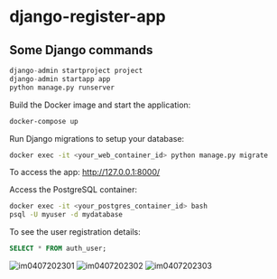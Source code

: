 # django-register-app

## Some Django commands
```python
django-admin startproject project
django-admin startapp app 
python manage.py runserver
```

Build the Docker image and start the application:

```bash
docker-compose up
```

Run Django migrations to setup your database:

```bash
docker exec -it <your_web_container_id> python manage.py migrate
```

To access the app: http://127.0.0.1:8000/


Access the PostgreSQL container:

```bash
docker exec -it <your_postgres_container_id> bash
psql -U myuser -d mydatabase
```

To see the user registration details:

```SQL
SELECT * FROM auth_user;
```






![im0407202301](https://github.com/SabrinaMacaluso/django-register-app/assets/104983001/e4d6ca25-ba50-44cd-93a8-d57ad9f0e8e0)
![im0407202302](https://github.com/SabrinaMacaluso/django-register-app/assets/104983001/efc22c16-3b4e-458b-ac82-980e2549d14d)
![im0407202303](https://github.com/SabrinaMacaluso/django-register-app/assets/104983001/5bd0ba2e-79d0-4a24-b6e1-d1f1484ca175)

